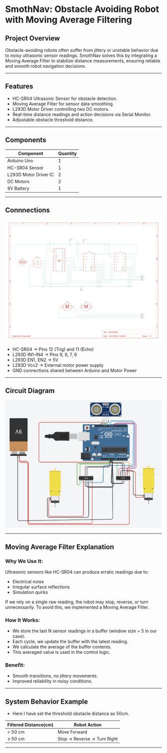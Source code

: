 # SmothNav: Obstacle Avoiding Robot with Moving Average Filtering

## Project Overview
Obstacle-avoiding robots often suffer from jittery or unstable behavior due to noisy ultrasonic sensor readings.
SmothNav solves this by integrating a Moving Average Filter to stabilize distance measurements, ensuring reliable and smooth robot navigation decisions.

---

## Features
- HC-SR04 Ultrasonic Sensor for obstacle detection.
- Moving Average Filter for sensor data smoothing.
- L293D Motor Driver controlling two DC motors.
- Real-time distance readings and action decisions via Serial Monitor.
- Adjustable obstacle threshold distance.

---

## Components
| Component	    |    Quantity |
|---------------|--------------|
| Arduino Uno	  |       1     |
| HC-SR04 Sensor |	    1     |
| L293D Motor Driver IC|	2   |
| DC Motors	     |     2      |
| 9V Battery     |	   1      |

---

## Connnections

![Connection Diagram](./images/connection.png)

- HC-SR04 → Pins 12 (Trig) and 11 (Echo)
- L293D IN1–IN4 → Pins 9, 8, 7, 6
- L293D EN1, EN2 → 5V
- L293D Vcc2 → External motor power supply
- GND connections shared between Arduino and Motor Power

---

## Circuit Diagram

![circuit diagram](./images/SmoothNav_ckt.png)

---

## Moving Average Filter Explanation
### Why We Use It:

Ultrasonic sensors like HC-SR04 can produce erratic readings due to:

- Electrical noise
- Irregular surface reflections
- Simulation quirks

If we rely on a single raw reading, the robot may stop, reverse, or turn unnecessarily.
To avoid this, we implemented a Moving Average Filter.

### How It Works:
- We store the last N sensor readings in a buffer (window size = 5 in our case).
- Each cycle, we update the buffer with the latest reading.
- We calculate the average of the buffer contents.
- This averaged value is used in the control logic.

### Benefit:
- Smooth transitions, no jittery movements.
- Improved reliability in noisy conditions.

---

## System Behavior Example

- Here I have set the threshold obstacle distance as 50cm.
  
| Filtered Distance(cm)  | 	 Robot Action |
|------------------------|----------------|
|   > 50 cm	           |          Move Forward|
|   ≤ 50 cm	          |  Stop → Reverse → Turn Right|

---

